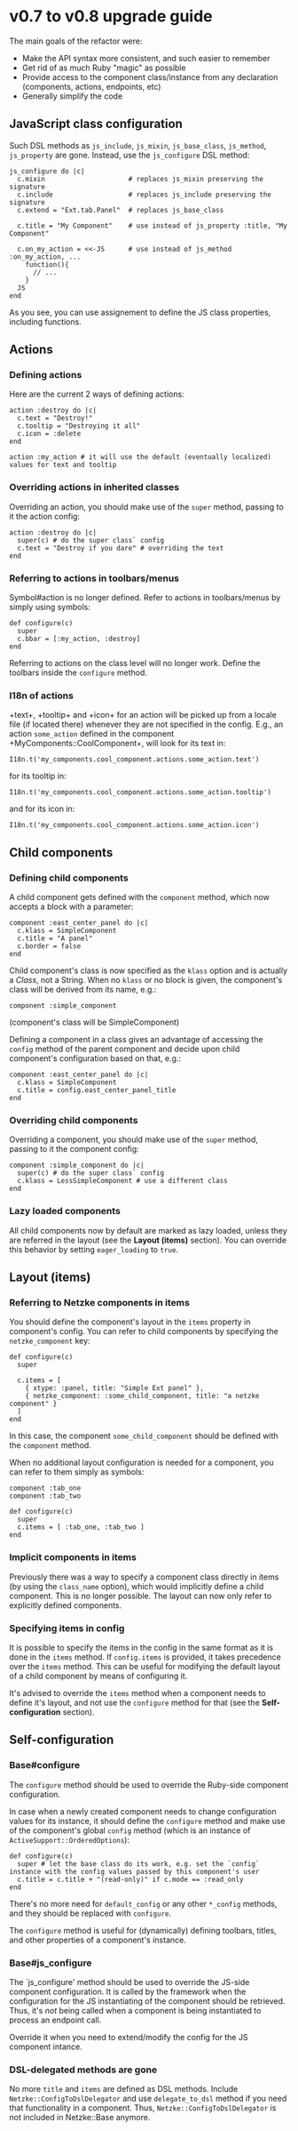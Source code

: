 # v0.7 to v0.8 upgrade guide

The main goals of the refactor were:

* Make the API syntax more consistent, and such easier to remember
* Get rid of as much Ruby "magic" as possible
* Provide access to the component class/instance from any declaration (components, actions, endpoints, etc)
* Generally simplify the code

## JavaScript class configuration

Such DSL methods as `js_include`, `js_mixin`, `js_base_class`, `js_method`, `js_property` are gone. Instead, use the `js_configure` DSL method:

    js_configure do |c|
      c.mixin                     # replaces js_mixin preserving the signature
      c.include                   # replaces js_include preserving the signature
      c.extend = "Ext.tab.Panel"  # replaces js_base_class

      c.title = "My Component"    # use instead of js_property :title, "My Component"

      c.on_my_action = <<-JS      # use instead of js_method :on_my_action, ...
        function(){
          // ...
        }
      JS
    end

As you see, you can use assignement to define the JS class properties, including functions.

## Actions

### Defining actions

Here are the current 2 ways of defining actions:

    action :destroy do |c|
      c.text = "Destroy!"
      c.tooltip = "Destroying it all"
      c.icon = :delete
    end

    action :my_action # it will use the default (eventually localized) values for text and tooltip

### Overriding actions in inherited classes

Overriding an action, you should make use of the `super` method, passing to it the action config:

    action :destroy do |c|
      super(c) # do the super class` config
      c.text = "Destroy if you dare" # overriding the text
    end

### Referring to actions in toolbars/menus

Symbol#action is no longer defined. Refer to actions in toolbars/menus by simply using symbols:

    def configure(c)
      super
      c.bbar = [:my_action, :destroy]
    end

Referring to actions on the class level will no longer work. Define the toolbars inside the `configure` method.

### I18n of actions

+text+, +tooltip+ and +icon+ for an action will be picked up from a locale file (if located there) whenever they are not specified in the config.
E.g., an action `some_action` defined in the component +MyComponents::CoolComponent+, will look for its text in:

    I18n.t('my_components.cool_component.actions.some_action.text')

for its tooltip in:

    I18n.t('my_components.cool_component.actions.some_action.tooltip')

and for its icon in:

    I18n.t('my_components.cool_component.actions.some_action.icon')

## Child components

### Defining child components

A child component gets defined with the `component` method, which now accepts a block with a parameter:

    component :east_center_panel do |c|
      c.klass = SimpleComponent
      c.title = "A panel"
      c.border = false
    end

Child component's class is now specified as the `klass` option and is actually a *Class*, not a String. When no `klass` or no block is given, the component's class will be derived from its name, e.g.:

    component :simple_component

(component's class will be SimpleComponent)

Defining a component in a class gives an advantage of accessing the `config` method of the parent component and decide upon child component's configuration based on that, e.g.:

    component :east_center_panel do |c|
      c.klass = SimpleComponent
      c.title = config.east_center_panel_title
    end

### Overriding child components

Overriding a component, you should make use of the `super` method, passing to it the component config:

    component :simple_component do |c|
      super(c) # do the super class` config
      c.klass = LessSimpleComponent # use a different class
    end

### Lazy loaded components

All child components now by default are marked as lazy loaded, unless they are referred in the layout (see the **Layout (items)** section). You can override this behavior by setting `eager_loading` to `true`.

## Layout (items)

### Referring to Netzke components in items

You should define the component's layout in the `items` property in component's config. You can refer to child components by specifying the `netzke_component` key:

    def configure(c)
      super

      c.items = [
        { xtype: :panel, title: "Simple Ext panel" },
        { netzke_component: :some_child_component, title: "a netzke component" }
      ]
    end

In this case, the component `some_child_component` should be defined with the `component` method.

When no additional layout configuration is needed for a component, you can refer to them simply as symbols:

    component :tab_one
    component :tab_two

    def configure(c)
      super
      c.items = [ :tab_one, :tab_two ]
    end

### Implicit components in items

Previously there was a way to specify a component class directly in items (by using the `class_name` option), which would implicitly define a child component. This is no longer possible. The layout can now only refer to explicitly defined components.

### Specifying items in config

It is possible to specify the items in the config in the same format as it is done in the `items` method. If `config.items` is provided, it takes precedence over the `items` method. This can be useful for modifying the default layout of a child component by means of configuring it.

It's advised to override the `items` method when a component needs to define it's layout, and not use the `configure` method for that (see the **Self-configuration** section).

## Self-configuration

### Base#configure

The `configure` method should be used to override the Ruby-side component configuration.

In case when a newly created component needs to change configuration values for its instance, it should define the `configure` method and make use of the component's global `config` method (which is an instance of `ActiveSupport::OrderedOptions`):

    def configure(c)
      super # let the base class do its work, e.g. set the `config` instance with the config values passed by this component's user
      c.title = c.title + "(read-only)" if c.mode == :read_only
    end

There's no more need for `default_config` or any other `*_config` methods, and they should be replaced with `configure`.

The `configure` method is useful for (dynamically) defining toolbars, titles, and other properties of a component's instance.

### Base#js_configure

The `js_configure' method should be used to override the JS-side component configuration. It is called by the framework when the configuration for the JS instantiating of the component should be retrieved. Thus, it's *not* being called when a component is being instantiated to process an endpoint call.

Override it when you need to extend/modify the config for the JS component intance.

### DSL-delegated methods are gone

No more `title` and `items` are defined as DSL methods. Include `Netzke::ConfigToDslDelegator` and use `delegate_to_dsl` method if you need that functionality in a component.
Thus, `Netzke::ConfigToDslDelegator` is not included in Netzke::Base anymore.
